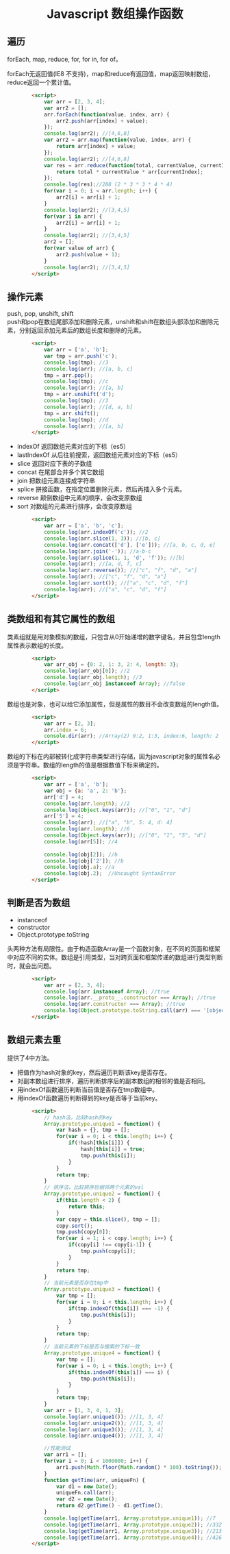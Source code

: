 <h1 align="center"> Javascript 数组操作函数</h1>

遍历
-

forEach, map, reduce, for, for in, for of。

forEach无返回值(IE8 不支持)，map和reduce有返回值，map返回映射数组，reduce返回一个累计值。

```html
		<script>
			var arr = [2, 3, 4];
			var arr2 = [];
			arr.forEach(function(value, index, arr) {
				arr2.push(arr[index] + value);
			});
			console.log(arr2); //[4,6,8]
			var arr2 = arr.map(function(value, index, arr) {
				return arr[index] + value;
			});
			console.log(arr2); //[4,6,8]
			var res = arr.reduce(function(total, currentValue, currentIndex, arr) {
				return total * currentValue * arr[currentIndex];
			});
			console.log(res);//288 (2 * 3 * 3 * 4 * 4)
			for(var i = 0; i < arr.length; i++) {
				arr2[i] = arr[i] + 1;
			}
			console.log(arr2); //[3,4,5]
			for(var i in arr) {
				arr2[i] = arr[i] + 1;
			}
			console.log(arr2); //[3,4,5]
			arr2 = [];
			for(var value of arr) {
				arr2.push(value + 1);
			}
			console.log(arr2); //[3,4,5]
		</script>
```

操作元素
-

push, pop, unshift, shift  
push和pop在数组尾部添加和删除元素，unshift和shift在数组头部添加和删除元素，分别返回添加元素后的数组长度和删除的元素。

```html
		<script>
			var arr = ['a', 'b'];
			var tmp = arr.push('c');
			console.log(tmp); //3
			console.log(arr); //[a, b, c]
			tmp = arr.pop();
			console.log(tmp); //c
			console.log(arr); //[a, b]
			tmp = arr.unshift('d');
			console.log(tmp); //3
			console.log(arr); //[d, a, b]
			tmp = arr.shift(); 
			console.log(tmp); //d
			console.log(arr); //[a, b]
		</script>
```

- indexOf 返回数组元素对应的下标（es5）
- lastIndexOf 从后往前搜索，返回数组元素对应的下标（es5）
- slice 返回对应下表的子数组
- concat 在尾部合并多个其它数组
- join 把数组元素连接成字符串
- splice 拼接函数，在指定位置删除元素，然后再插入多个元素。
- reverse 颠倒数组中元素的顺序，会改变原数组
- sort 对数组的元素进行排序，会改变原数组

```html
		<script>
			var arr = ['a', 'b', 'c'];
			console.log(arr.indexOf('c')); //2
			console.log(arr.slice(1, 3)); //[b, c]
			console.log(arr.concat(['d'], ['e'])); //[a, b, c, d, e]
			console.log(arr.join('-')); //a-b-c
			console.log(arr.splice(1, 1, 'd', 'f')); //[b]
			console.log(arr); //[a, d, f, c]
			console.log(arr.reverse()); //["c", "f", "d", "a"]
			console.log(arr); //["c", "f", "d", "a"]
			console.log(arr.sort()); //["a", "c", "d", "f"]
			console.log(arr); //["a", "c", "d", "f"]
		</script>
```

类数组和有其它属性的数组
-

类素组就是用对象模拟的数组，只包含从0开始递增的数字键名，并且包含length属性表示数组的长度。

```html
		<script>
			var arr_obj = {0: 2, 1: 3, 2: 4, length: 3};
			console.log(arr_obj[0]); //2
			console.log(arr_obj.length); //3
			console.log(arr_obj instanceof Array); //false
		</script>
```

数组也是对象，也可以给它添加属性，但是属性的数目不会改变数组的length值。

```html
		<script>
			var arr = [2, 3];
			arr.index = 6;
			console.dir(arr); //Array(2) 0:2, 1:3, index:6, length: 2
		</script>
```

数组的下标在内部被转化成字符串类型进行存储，因为javascript对象的属性名必须是字符串。数组的length的值是根据数值下标来确定的。

```html
		<script>
			var arr = ['a', 'b'];
			var obj = {a: 'a', 2: 'b'};
			arr['d'] = 4;
			console.log(arr.length); //2
			console.log(Object.keys(arr)); //["0", "1", "d"]
			arr['5'] = 4;
			console.log(arr); //["a", "b", 5: 4, d: 4]
			console.log(arr.length); //6
			console.log(Object.keys(arr)); //["0", "1", "5", "d"]
			console.log(arr[5]); //4
			
			console.log(obj[2]); //b
			console.log(obj['2']); //b
			console.log(obj.a); //a
			console.log(obj.2);  //Uncaught SyntaxError
		</script>
```



判断是否为数组
-

- instanceof
- constructor
- Object.prototype.toString

头两种方法有局限性。由于构造函数Array是一个函数对象，在不同的页面和框架中对应不同的实体。数组是引用类型，当对跨页面和框架传递的数组进行类型判断时，就会出问题。

```html
		<script>
			var arr = [2, 3, 4];
			console.log(arr instanceof Array); //true
			console.log(arr.__proto__.constructor === Array); //true
			console.log(arr.constructor === Array); //true
			console.log(Object.prototype.toString.call(arr) === '[object Array]'); //true
		</script>
```

数组元素去重
-

提供了4中方法。

- 把值作为hash对象的key，然后遍历判断该key是否存在。
- 对副本数组进行排序，遍历判断排序后的副本数组的相邻的值是否相同。
- 用indexOf函数遍历判断当前值是否存在tmp数组中。
- 用indexOf函数遍历判断得到的key是否等于当前key。

```html
		<script>
			// hash法，比较hash的key
			Array.prototype.unique1 = function() {
				var hash = {}, tmp = [];
				for(var i = 0; i < this.length; i++) {
					if(!hash[this[i]]) {
						hash[this[i]] = true;
						tmp.push(this[i]);
					}
				}
				return tmp;
			}
			// 排序法，比较排序后相邻两个元素的val
			Array.prototype.unique2 = function() {
				if(this.length < 2) {
					return this;
				}
				var copy = this.slice(), tmp = [];
				copy.sort();
				tmp.push(copy[0]);
				for(var i = 1; i < copy.length; i++) {
					if(copy[i] !== copy[i-1]) {
						tmp.push(copy[i]);
					}
				}
				return tmp;
			}
			// 当前元素是否存在tmp中
			Array.prototype.unique3 = function() {
				var tmp = [];
				for(var i = 0; i < this.length; i++) {
					if(tmp.indexOf(this[i]) === -1) {
						tmp.push(this[i]);
					}
				}
				return tmp;
			}
			// 当前元素的下标是否与搜索的下标一致
			Array.prototype.unique4 = function() {
				var tmp = [];
				for(var i = 0; i < this.length; i++) {
					if(this.indexOf(this[i]) === i) {
						tmp.push(this[i]);
					}
				}
				return tmp;
			}
			var arr = [1, 3, 4, 1, 3];
			console.log(arr.unique1()); //[1, 3, 4]
			console.log(arr.unique2()); //[1, 3, 4] 
			console.log(arr.unique3()); //[1, 3, 4] 
			console.log(arr.unique4()); //[1, 3, 4]

			//性能测试
			var arr1 = [];
			for(var i = 0; i < 1000000; i++) {
				arr1.push(Math.floor(Math.random() * 100).toString());
			}
			function getTime(arr, uniqueFn) {
				var d1 = new Date();
				uniqueFn.call(arr);
				var d2 = new Date();
				return d2.getTime() - d1.getTime();
			}
			console.log(getTime(arr1, Array.prototype.unique1)); //7
			console.log(getTime(arr1, Array.prototype.unique2)); //332
			console.log(getTime(arr1, Array.prototype.unique3)); //213
			console.log(getTime(arr1, Array.prototype.unique4)); //426
		</script>
```












